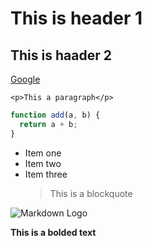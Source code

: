 # This is header 1

## This is haader 2

[Google](www.google.coom)

`<p>This a paragraph</p>`

```js
function add(a, b) {
  return a + b;
}
```

- Item one
- Item two
- Item three
  > This is a blockquote

![Markdown Logo](https://markdown-here.com/img/icon256.png)

**This is a bolded text**
